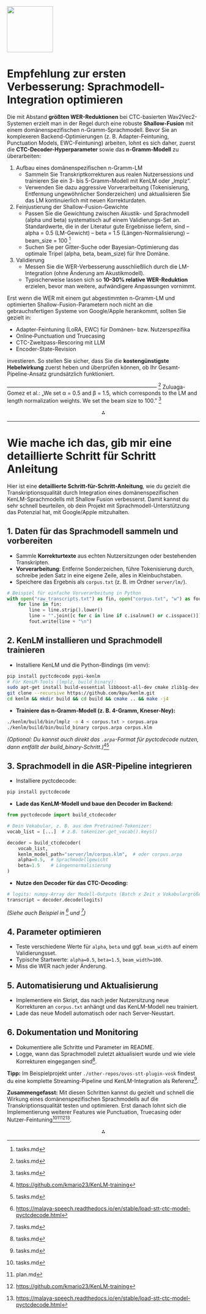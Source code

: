 <img src="https://r2cdn.perplexity.ai/pplx-full-logo-primary-dark%402x.png" class="logo" width="120"/>

# Empfehlung zur ersten Verbesserung: Sprachmodell-Integration optimieren

Die mit Abstand **größten WER-Reduktionen** bei CTC-basierten Wav2Vec2-Systemen erzielt man in der Regel durch eine robuste **Shallow-Fusion** mit einem domänenspezifischen n-Gramm-Sprachmodell. Bevor Sie an komplexeren Backend-Optimierungen (z. B. Adapter-Feintuning, Punctuation Models, EWC-Feintuning) arbeiten, lohnt es sich daher, zuerst die **CTC-Decoder-Hyperparameter** sowie das **n-Gramm-Modell** zu überarbeiten:

1. Aufbau eines domänenspezifischen n-Gramm-LM
    - Sammeln Sie Transkriptkorrekturen aus realen Nutzersessions und trainieren Sie ein 3- bis 5-Gramm-Modell mit KenLM oder „lmplz“.
    - Verwenden Sie dazu aggressive Vorverarbeitung (Tokenisierung, Entfernung ungewöhnlicher Sonderzeichen) und aktualisieren Sie das LM kontinuierlich mit neuen Korrekturdaten.
2. Feinjustierung der Shallow-Fusion-Gewichte
    - Passen Sie die Gewichtung zwischen Akustik- und Sprachmodell (alpha und beta) systematisch auf einem Validierungs-Set an. Standardwerte, die in der Literatur gute Ergebnisse liefern, sind
– alpha = 0.5 (LM-Gewicht)
– beta = 1.5 (Längen-Normalisierung)
– beam_size = 100
[^1_1]
    - Suchen Sie per Gitter-Suche oder Bayesian-Optimierung das optimale Tripel (alpha, beta, beam_size) für Ihre Domäne.
3. Validierung
    - Messen Sie die WER-Verbesserung ausschließlich durch die LM-Integration (ohne Änderung am Akustikmodell).
    - Typischerweise lassen sich so **10–30% relative WER-Reduktion** erzielen, bevor man weitere, aufwändigere Anpassungen vornimmt.

Erst wenn die WER mit einem gut abgestimmten n-Gramm-LM und optimierten Shallow-Fusion-Parametern noch nicht an die gebrauchsfertigen Systeme von Google/Apple herankommt, sollten Sie gezielt in:

- Adapter-Feintuning (LoRA, EWC) für Domänen- bzw. Nutzerspezifika
- Online‐Punctuation und Truecasing
- CTC-Zweitpass-Rescoring mit LLM
- Encoder-State-Revision

investieren. So stellen Sie sicher, dass Sie die **kostengünstigste Hebelwirkung** zuerst heben und überprüfen können, ob Ihr Gesamt-Pipeline-Ansatz grundsätzlich funktioniert.

––––––––––––––––––––––––––––––––––––––––––––––––––––––––
[^1_1] Zuluaga-Gomez et al.: „We set α = 0.5 and β = 1.5, which corresponds to the LM and length normalization weights. We set the beam size to 100.” [^1_1]

<div style="text-align: center">⁂</div>

[^1_1]: tasks.md

[^1_2]: plan.md

[^1_3]: https://www.mdpi.com/2072-4292/16/13/2442

[^1_4]: https://github.com/parlance/ctcdecode

[^1_5]: https://arxiv.org/pdf/2301.03819.pdf

[^1_6]: https://huggingface.co/docs/transformers/model_doc/wav2vec2

[^1_7]: https://docs.pytorch.org/audio/main/tutorials/asr_inference_with_ctc_decoder_tutorial.html

[^1_8]: https://aircconline.com/ijnlc/V11N6/11622ijnlc01.pdf

[^1_9]: https://publications.idiap.ch/attachments/papers/2022/Juan_SLT2023-2_2023.pdf

[^1_10]: https://docs.pytorch.org/audio/stable/tutorials/asr_inference_with_ctc_decoder_tutorial.html

[^1_11]: https://arxiv.org/html/2501.00425v1

[^1_12]: https://github.com/huggingface/transformers/issues/15196

[^1_13]: https://github.com/huggingface/transformers/issues/10459

[^1_14]: https://www.isca-archive.org/interspeech_2021/zhu21f_interspeech.pdf

[^1_15]: https://www.isca-archive.org/interspeech_2022/sriram22_interspeech.pdf

[^1_16]: https://www.isca-archive.org/interspeech_2023/shahin23_interspeech.pdf

[^1_17]: https://publications.idiap.ch/attachments/papers/2022/Vyas_INTERSPEECH_2022.pdf

[^1_18]: https://discuss.huggingface.co/t/improving-performance-of-wav2vec2-fine-tuning-with-word-piece-vocabulary/6292

[^1_19]: https://github.com/kensho-technologies/pyctcdecode

[^1_20]: https://jmlr.csail.mit.edu/manudb/autoreg/reviewer/eFOdi7rU0d4NIc9kqErL/getfile2/8636/manuscript/JMLR-17-098-1.pdf

[^1_21]: https://malaya-speech.readthedocs.io/en/stable/load-stt-ctc-model-pyctcdecode.html

[^1_22]: https://github.com/githubharald/CTCDecoder

[^1_23]: https://malaya-speech.readthedocs.io/en/stable/load-stt-ctc-model-pyctcdecode-mlm.html

[^1_24]: https://www.reddit.com/r/MachineLearning/comments/142t43v/d_hyperparameter_optimization_best_practices/

[^1_25]: https://github.com/kensho-technologies/pyctcdecode/blob/main/pyctcdecode/decoder.py

[^1_26]: https://machinelearningmastery.com/tips-for-tuning-hyperparameters-in-machine-learning-models/

[^1_27]: https://arxiv.org/pdf/2306.05617.pdf

[^1_28]: https://www.isca-archive.org/interspeech_2022/baskar22b_interspeech.pdf

[^1_29]: https://arxiv.org/abs/2306.05617

[^1_30]: https://arxiv.org/html/2405.13018v1

[^1_31]: https://discuss.huggingface.co/t/how-to-train-wav2vec2-in-lora/57074

[^1_32]: https://ceur-ws.org/Vol-3900/Paper14.pdf

[^1_33]: https://arxiv.org/pdf/2305.00115.pdf

[^1_34]: https://ceur-ws.org/Vol-3597/paper17.pdf

[^1_35]: https://www.isca-archive.org/interspeech_2022/futami22_interspeech.pdf

[^1_36]: https://arxiv.org/abs/2305.03837

[^1_37]: https://assets.amazon.science/43/13/104c968c45ea9ed02cffaa1448e0/personalization-of-ctc-speech-recognition-models.pdf

[^1_38]: https://paperswithcode.com/paper/low-rank-adaptation-method-for-wav2vec2-based

[^1_39]: https://arxiv.org/html/2404.01716v1

[^1_40]: https://www.isca-archive.org/interspeech_2024/udupa24_interspeech.pdf

[^1_41]: https://arxiv.org/pdf/2204.00770.pdf

[^1_42]: https://www.ai4europe.eu/research/research-bundles/adaptation-asr-impaired-speech-minimum-resources-adais

[^1_43]: https://publidiap.idiap.ch/attachments/papers/2023/Vanderreydt_ASRU2023_2023.pdf

[^1_44]: https://paperswithcode.com/paper/speaker-adaptation-for-wav2vec2-based

[^1_45]: https://ar5iv.labs.arxiv.org/html/2204.00770

[^1_46]: https://ietresearch.onlinelibrary.wiley.com/doi/full/10.1049/ell2.12823

[^1_47]: https://arxiv.org/abs/2206.13654

[^1_48]: https://www.alphaxiv.org/overview/2206.13654v1

[^1_49]: https://arxiv.org/pdf/2206.13654.pdf

[^1_50]: https://deepai.org/publication/wav2vec-aug-improved-self-supervised-training-with-limited-data

[^1_51]: https://datascience.columbia.edu/wp-content/uploads/2023/06/38_capstone_poster.pptx-1.pdf

[^1_52]: https://arxiv.org/pdf/1904.05862.pdf

[^1_53]: https://aclanthology.org/2024.findings-acl.681.pdf

[^1_54]: https://ai.meta.com/research/publications/wav2vec-2-0-a-framework-for-self-supervisedlearning-of-speech-representations/

[^1_55]: https://aiola.com/blog/importance-of-punctuation-in-speech-recognition/

[^1_56]: https://kavyamanohar.com/post/evaluating-wav2vec2-bert-asr/

[^1_57]: https://gist.github.com/gkucsko/6d91de8d24d5b8cf65d0240c7edc9755

[^1_58]: https://blog.spheron.network/best-practices-for-llm-hyperparameter-tuning

[^1_59]: https://www.sciencedirect.com/science/article/abs/pii/S0925231224012645

[^1_60]: https://proceedings.neurips.cc/paper/2020/file/92d1e1eb1cd6f9fba3227870bb6d7f07-Paper.pdf


---

# Wie mache ich das, gib mir eine detaillierte Schritt für Schritt Anleitung

Hier ist eine **detaillierte Schritt-für-Schritt-Anleitung**, wie du gezielt die Transkriptionsqualität durch Integration eines domänenspezifischen KenLM-Sprachmodells mit Shallow Fusion verbesserst. Damit kannst du sehr schnell beurteilen, ob dein Projekt mit Sprachmodell-Unterstützung das Potenzial hat, mit Google/Apple mitzuhalten.

## 1. **Daten für das Sprachmodell sammeln und vorbereiten**

- Sammle **Korrekturtexte** aus echten Nutzersitzungen oder bestehenden Transkripten.
- **Vorverarbeitung**: Entferne Sonderzeichen, führe Tokenisierung durch, schreibe jeden Satz in eine eigene Zeile, alles in Kleinbuchstaben.
- Speichere das Ergebnis als `corpus.txt` (z. B. im Ordner `server/lm/`).

```python
# Beispiel für einfache Vorverarbeitung in Python
with open("raw_transcripts.txt") as fin, open("corpus.txt", "w") as fout:
    for line in fin:
        line = line.strip().lower()
        line = "".join([c for c in line if c.isalnum() or c.isspace()])
        fout.write(line + "\n")
```


## 2. **KenLM installieren und Sprachmodell trainieren**

- Installiere KenLM und die Python-Bindings (im venv):

```bash
pip install pyctcdecode pypi-kenlm
# Für KenLM-Tools (lmplz, build_binary):
sudo apt-get install build-essential libboost-all-dev cmake zlib1g-dev libbz2-dev liblzma-dev
git clone --recursive https://github.com/kpu/kenlm.git
cd kenlm && mkdir build && cd build && cmake .. && make -j4
```

- **Trainiere das n-Gramm-Modell (z. B. 4-Gramm, Kneser-Ney):**

```bash
./kenlm/build/bin/lmplz -o 4 < corpus.txt > corpus.arpa
./kenlm/build/bin/build_binary corpus.arpa corpus.klm
```

*(Optional: Du kannst auch direkt das `.arpa`-Format für pyctcdecode nutzen, dann entfällt der build_binary-Schritt.)*[^2_1][^2_2]

## 3. **Sprachmodell in die ASR-Pipeline integrieren**

- Installiere pyctcdecode:

```bash
pip install pyctcdecode
```

- **Lade das KenLM-Modell und baue den Decoder im Backend:**

```python
from pyctcdecode import build_ctcdecoder

# Dein Vokabular, z. B. aus dem Pretrained-Tokenizer:
vocab_list = [...]  # z.B. tokenizer.get_vocab().keys()

decoder = build_ctcdecoder(
    vocab_list,
    kenlm_model_path="server/lm/corpus.klm",  # oder corpus.arpa
    alpha=0.5,  # Sprachmodellgewicht
    beta=1.5    # Längennormalisierung
)
```

- **Nutze den Decoder für das CTC-Decoding:**

```python
# logits: numpy-Array der Modell-Outputs (Batch x Zeit x Vokabulargröße)
transcript = decoder.decode(logits)
```

*(Siehe auch Beispiel in [^2_3] und [^2_2])*

## 4. **Parameter optimieren**

- Teste verschiedene Werte für `alpha`, `beta` und ggf. `beam_width` auf einem Validierungsset.
- Typische Startwerte: `alpha=0.5`, `beta=1.5`, `beam_width=100`.
- Miss die WER nach jeder Änderung.


## 5. **Automatisierung und Aktualisierung**

- Implementiere ein Skript, das nach jeder Nutzersitzung neue Korrekturen an `corpus.txt` anhängt und das KenLM-Modell neu trainiert.
- Lade das neue Modell automatisch oder nach Server-Neustart.


## 6. **Dokumentation und Monitoring**

- Dokumentiere alle Schritte und Parameter im README.
- Logge, wann das Sprachmodell zuletzt aktualisiert wurde und wie viele Korrekturen eingegangen sind[^2_2].

**Tipp:**
Im Beispielprojekt unter `./other-repos/ovos-stt-plugin-vosk` findest du eine komplette Streaming-Pipeline und KenLM-Integration als Referenz[^2_2].

**Zusammengefasst:**
Mit diesen Schritten kannst du gezielt und schnell die Wirkung eines domänenspezifischen Sprachmodells auf die Transkriptionsqualität testen und optimieren. Erst danach lohnt sich die Implementierung weiterer Features wie Punctuation, Truecasing oder Nutzer-Feintuning[^2_2][^2_4][^2_1][^2_3].

<div style="text-align: center">⁂</div>

[^2_1]: https://github.com/kmario23/KenLM-training

[^2_2]: tasks.md

[^2_3]: https://malaya-speech.readthedocs.io/en/stable/load-stt-ctc-model-pyctcdecode.html

[^2_4]: plan.md

[^2_5]: https://discuss.huggingface.co/t/how-to-create-wav2vec2-with-language-model/12703

[^2_6]: https://www.tensorflow.org/hub/tutorials/wav2vec2_saved_model_finetuning

[^2_7]: https://docs.nvidia.com/nemo-framework/user-guide/24.07/nemotoolkit/asr/asr_language_modeling_and_customization.html

[^2_8]: https://hackernoon.com/lang/de/Arbeiten-mit-wav2vec2-Teil-2-Ausführen-von-Inferenzen-auf-fein-abgestimmten-ASR-Modellen

[^2_9]: https://huggingface.co/docs/transformers/model_doc/wav2vec2?highlight=wav2vec2

[^2_10]: https://huggingface.co/blog/fine-tune-wav2vec2-english

[^2_11]: https://www.cs.ru.nl/bachelors-theses/2022/Thomas_Kolb___1027332___Fine-tuning_Wav2vec2.0_on_caption_data.pdf

[^2_12]: https://aclanthology.org/2024.findings-acl.681.pdf

